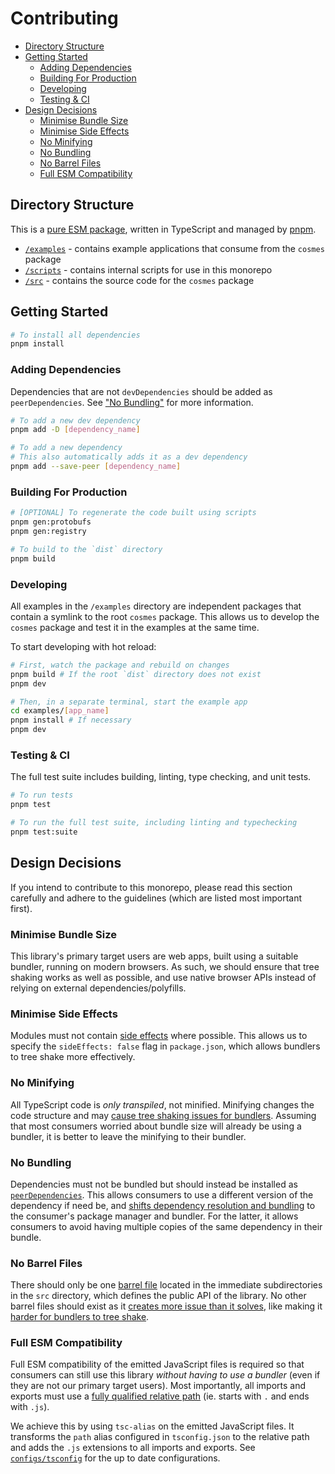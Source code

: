 <!-- omit in toc -->
# Contributing

- [Directory Structure](#directory-structure)
- [Getting Started](#getting-started)
  - [Adding Dependencies](#adding-dependencies)
  - [Building For Production](#building-for-production)
  - [Developing](#developing)
  - [Testing \& CI](#testing--ci)
- [Design Decisions](#design-decisions)
  - [Minimise Bundle Size](#minimise-bundle-size)
  - [Minimise Side Effects](#minimise-side-effects)
  - [No Minifying](#no-minifying)
  - [No Bundling](#no-bundling)
  - [No Barrel Files](#no-barrel-files)
  - [Full ESM Compatibility](#full-esm-compatibility)

## Directory Structure

This is a [pure ESM package](https://gist.github.com/sindresorhus/a39789f98801d908bbc7ff3ecc99d99c), written in TypeScript and managed by [pnpm](https://pnpm.io).

- [`/examples`](./examples) - contains example applications that consume from the `cosmes` package
- [`/scripts`](./scripts) - contains internal scripts for use in this monorepo
- [`/src`](./src) - contains the source code for the `cosmes` package

## Getting Started

```sh
# To install all dependencies
pnpm install
```

### Adding Dependencies

Dependencies that are not `devDependencies` should be added as `peerDependencies`. See ["No Bundling"](#no-bundling) for more information.

```sh
# To add a new dev dependency
pnpm add -D [dependency_name]

# To add a new dependency
# This also automatically adds it as a dev dependency
pnpm add --save-peer [dependency_name]
```

### Building For Production

```sh
# [OPTIONAL] To regenerate the code built using scripts
pnpm gen:protobufs
pnpm gen:registry

# To build to the `dist` directory
pnpm build
```

### Developing

All examples in the `/examples` directory are independent packages that contain a symlink to the root `cosmes` package. This allows us to develop the `cosmes` package and test it in the examples at the same time.

To start developing with hot reload:

```sh
# First, watch the package and rebuild on changes
pnpm build # If the root `dist` directory does not exist
pnpm dev

# Then, in a separate terminal, start the example app
cd examples/[app_name]
pnpm install # If necessary
pnpm dev
```

### Testing & CI

The full test suite includes building, linting, type checking, and unit tests.

```sh
# To run tests
pnpm test

# To run the full test suite, including linting and typechecking
pnpm test:suite
```

## Design Decisions

If you intend to contribute to this monorepo, please read this section carefully and adhere to the guidelines (which are listed most important first).

### Minimise Bundle Size

This library's primary target users are web apps, built using a suitable bundler, running on modern browsers. As such, we should ensure that tree shaking works as well as possible, and use native browser APIs instead of relying on external dependencies/polyfills.

### Minimise Side Effects

Modules must not contain [side effects](https://blog.saeloun.com/2022/11/24/tree-shaking-in-webpack-5/#what-are-sideeffects) where possible. This allows us to specify the `sideEffects: false` flag in `package.json`, which allows bundlers to tree shake more effectively.

### No Minifying

All TypeScript code is *only transpiled*, not minified. Minifying changes the code structure and may [cause tree shaking issues for bundlers](https://stackoverflow.com/questions/71275009/bundling-and-publishing-an-npm-library-is-it-common-to-resolve-all-dependencies). Assuming that most consumers worried about bundle size will already be using a bundler, it is better to leave the minifying to their bundler.

### No Bundling

Dependencies must not be bundled but should instead be installed as [`peerDependencies`](https://blog.bitsrc.io/understanding-peer-dependencies-in-javascript-dbdb4ab5a7be?gi=c8dc907bb6cf). This allows consumers to use a different version of the dependency if need be, and [shifts dependency resolution and bundling](https://stackoverflow.com/questions/71275009/bundling-and-publishing-an-npm-library-is-it-common-to-resolve-all-dependencies) to the consumer's package manager and bundler. For the latter, it allows consumers to avoid having multiple copies of the same dependency in their bundle.

### No Barrel Files

There should only be one [barrel file](https://basarat.gitbook.io/typescript/main-1/barrel) located in the immediate subdirectories in the `src` directory, which defines the public API of the library. No other barrel files should exist as it [creates more issue than it solves](https://steven-lemon182.medium.com/are-typescript-barrel-files-an-anti-pattern-72a713004250), like making it [harder for bundlers to tree shake](https://github.com/vercel/next.js/issues/12557).

### Full ESM Compatibility

Full ESM compatibility of the emitted JavaScript files is required so that consumers can still use this library *without having to use a bundler* (even if they are not our primary target users). Most importantly, all imports and exports must use a [fully qualified relative path](https://nodejs.org/api/esm.html#mandatory-file-extensions) (ie. starts with `.` and ends with `.js`).

We achieve this by using `tsc-alias` on the emitted JavaScript files. It transforms the `path` alias configured in `tsconfig.json` to the relative path and adds the `.js` extensions to all imports and exports. See [`configs/tsconfig`](./configs/tsconfig) for the up to date configurations.
